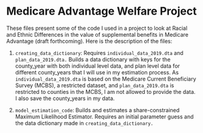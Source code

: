 # Medicare Advantage Welfare Project

These files present some of the code I used in a project to look at Racial and Ethnic Differences in the value of supplemental benefits in Medicare Advantage (draft forthcoming). Here is the description of the files:

1. `creating_data_dictionary`: Requires `individual_data_2019.dta` and `plan_data_2019.dta.` Builds a data dictionary with keys for the county_year with both individual level data, and plan level data for different county_years that I will use in my estimation process. As `individual_data_2019.dta` is based on the Medicare Current Beneficiary Survey (MCBS), a restricted dataset, and `plan_data_2019.dta` is restricted to counties in the MCBS, I am not allowed to provide the data. I also save the county_years in my data.

2. `model_estimation_code`: Builds and estimates a share-constrained Maximum Likelihood Estimator. Requires an initial parameter guess and the data dictionary made in `creating_data_dictionary.`


